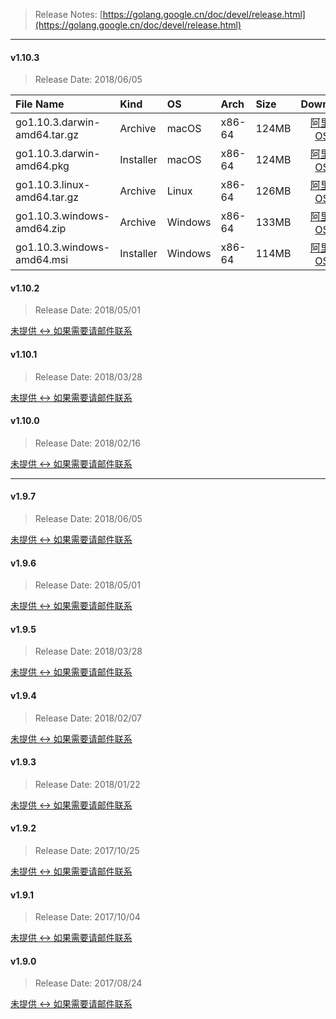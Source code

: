 > Release Notes: [https://golang.google.cn/doc/devel/release.html](https://golang.google.cn/doc/devel/release.html)

---

#### v1.10.3

> Release Date: 2018/06/05

| File Name |   Kind  |    OS   |   Arch  |   Size  | Download |
| :-------- | :------ | :------ | :------ | :------ | :------: |
| go1.10.3.darwin-amd64.tar.gz  | Archive   |  macOS  | x86-64 | 124MB | [阿里云 OSS](http://dl-mirrors1.xiaosongfu.com/golang/1.10.3/go1.10.3.darwin-amd64.tar.gz) |
| go1.10.3.darwin-amd64.pkg     | Installer |  macOS  | x86-64 | 124MB | [阿里云 OSS](http://dl-mirrors1.xiaosongfu.com/golang/1.10.3/go1.10.3.darwin-amd64.pkg) |
| go1.10.3.linux-amd64.tar.gz   | Archive   |  Linux  | x86-64 | 126MB | [阿里云 OSS](http://dl-mirrors1.xiaosongfu.com/golang/1.10.3/go1.10.3.linux-amd64.tar.gz) |
| go1.10.3.windows-amd64.zip    | Archive   | Windows | x86-64 | 133MB | [阿里云 OSS](http://dl-mirrors1.xiaosongfu.com/golang/1.10.3/go1.10.3.windows-amd64.zip) |
| go1.10.3.windows-amd64.msi    | Installer | Windows | x86-64 | 114MB | [阿里云 OSS](http://dl-mirrors1.xiaosongfu.com/golang/1.10.3/go1.10.3.windows-amd64.msi) |

#### v1.10.2

> Release Date: 2018/05/01

[未提供 <-> 如果需要请邮件联系]()

#### v1.10.1

> Release Date: 2018/03/28

[未提供 <-> 如果需要请邮件联系]()

#### v1.10.0

> Release Date: 2018/02/16

[未提供 <-> 如果需要请邮件联系]()

---

#### v1.9.7

> Release Date: 2018/06/05

[未提供 <-> 如果需要请邮件联系]()

#### v1.9.6

> Release Date: 2018/05/01

[未提供 <-> 如果需要请邮件联系]()

#### v1.9.5

> Release Date: 2018/03/28

[未提供 <-> 如果需要请邮件联系]()

#### v1.9.4

> Release Date: 2018/02/07

[未提供 <-> 如果需要请邮件联系]()

#### v1.9.3

> Release Date: 2018/01/22

[未提供 <-> 如果需要请邮件联系]()

#### v1.9.2

> Release Date: 2017/10/25

[未提供 <-> 如果需要请邮件联系]()

#### v1.9.1

> Release Date: 2017/10/04

[未提供 <-> 如果需要请邮件联系]()

#### v1.9.0

> Release Date: 2017/08/24

[未提供 <-> 如果需要请邮件联系]()